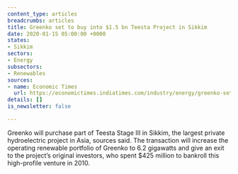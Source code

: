 ```yaml
---
content_type: articles
breadcrumbs: articles
title: Greenko set to buy into $1.5 bn Teesta Project in Sikkim
date: 2020-01-15 05:00:00 +0000
states:
- Sikkim
sectors:
- Energy
subsectors:
- Renewables
sources:
- name: Economic Times
  url: https://economictimes.indiatimes.com/industry/energy/greenko-set-to-buy-into-1-5-bn-teesta-project-in-sikkim/articleshow/73147719.cms
details: []
is_newsletter: false

---
```

Greenko will purchase part of Teesta Stage III in Sikkim, the largest private hydroelectric project in Asia, sources said. The transaction will increase the operating renewable portfolio of Greenko to 6.2 gigawatts and give an exit to the project’s original investors, who spent $425 million to bankroll this high-profile venture in 2010.

[](https://www.cogitasia.com/#twitter "Twitter")

